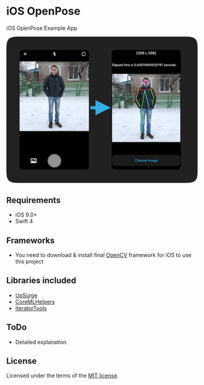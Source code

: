 # iOS OpenPose

iOS OpenPose Example App

![hash_table](Media/iOSOpenPose.png)

## Requirements
* iOS 9.0+
* Swift 4

## Frameworks
* You need to download & install final [OpenCV](https://opencv.org/releases.html) framework for iOS to use this project

## Libraries included
* [UpSurge](https://github.com/aleph7/Upsurge)
* [CoreMLHelpers](https://github.com/hollance/CoreMLHelpers)
* [IteratorTools](https://github.com/mpangburn/IteratorTools)

## ToDo
* Detailed explanation

## License

Licensed under the terms of the [MIT license](LICENSE.txt).
